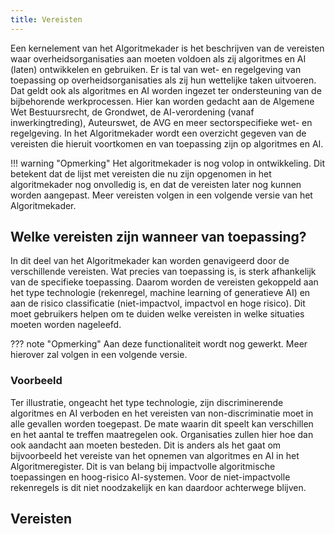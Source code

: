 ```yaml
---
title: Vereisten
---
```


Een kernelement van het Algoritmekader is het beschrijven van de vereisten waar overheidsorganisaties aan moeten voldoen als zij algoritmes en AI (laten) ontwikkelen en gebruiken. 
Er is tal van wet- en regelgeving van toepassing op overheidsorganisaties als zij hun wettelijke taken uitvoeren. 
Dat geldt ook als algoritmes en AI worden ingezet ter ondersteuning van de bijbehorende werkprocessen. 
Hier kan worden gedacht aan de Algemene Wet Bestuursrecht, de Grondwet, de AI-verordening (vanaf inwerkingtreding), Auteurswet, de AVG en meer sectorspecifieke wet- en regelgeving. 
In het Algoritmekader wordt een overzicht gegeven van de vereisten die hieruit voortkomen en van toepassing zijn op algoritmes en AI. 

!!! warning "Opmerking"
    Het algoritmekader is nog volop in ontwikkeling. 
    Dit betekent dat de lijst met vereisten die nu zijn opgenomen in het algoritmekader nog onvolledig is, en dat de vereisten later nog kunnen worden aangepast. 
    Meer vereisten volgen in een volgende versie van het Algoritmekader. 

## Welke vereisten zijn wanneer van toepassing?
In dit deel van het Algoritmekader kan worden genavigeerd door de verschillende vereisten. 
Wat precies van toepassing is, is sterk afhankelijk van de specifieke toepassing. 
Daarom worden de vereisten gekoppeld aan het type technologie (rekenregel, machine learning of generatieve AI) en aan de risico classificatie (niet-impactvol, impactvol en hoge risico). 
Dit moet gebruikers helpen om te duiden welke vereisten in welke situaties moeten worden nageleefd. 

??? note "Opmerking"
    Aan deze functionaliteit wordt nog gewerkt. Meer hierover zal volgen in een volgende versie. 

### Voorbeeld
Ter illustratie, ongeacht het type technologie, zijn discriminerende algoritmes en AI verboden en het vereisten van non-discriminatie moet in alle gevallen worden toegepast. 
De mate waarin dit speelt kan verschillen en het aantal te treffen maatregelen ook. 
Organisaties zullen hier hoe dan ook aandacht aan moeten besteden. 
Dit is anders als het gaat om bijvoorbeeld het vereiste van het opnemen van algoritmes en AI in het Algoritmeregister. 
Dit is van belang bij impactvolle algoritmische toepassingen en hoog-risico AI-systemen. 
Voor de niet-impactvolle rekenregels is dit niet noodzakelijk en kan daardoor achterwege blijven. 

## Vereisten
<!-- list_vereisten levenscyclus/ -->